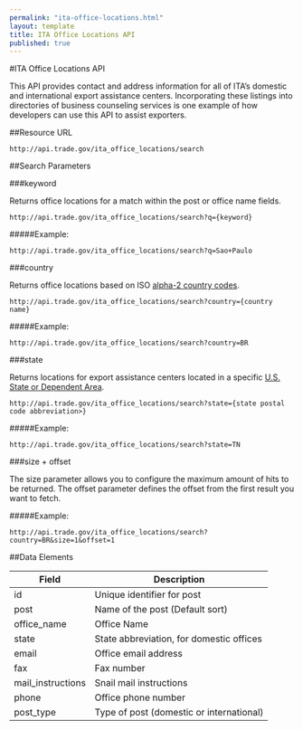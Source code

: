 ```yaml
---
permalink: "ita-office-locations.html"
layout: template
title: ITA Office Locations API
published: true
---
```


#ITA Office Locations API

This API provides contact and address information for all of ITA’s domestic and international export assistance centers. Incorporating these listings into directories of business counseling services is one example of how developers can use this API to assist exporters.

##Resource URL

    http://api.trade.gov/ita_office_locations/search

##Search Parameters

###keyword

Returns office locations for a match within the post or office name fields.

    http://api.trade.gov/ita_office_locations/search?q={keyword}

#####Example:

    http://api.trade.gov/ita_office_locations/search?q=Sao+Paulo

###country

Returns office locations based on ISO [alpha-2 country codes](http://www.iso.org/iso/home/standards/country_codes/country_names_and_code_elements.htm).

    http://api.trade.gov/ita_office_locations/search?country={country name}
	
#####Example:

    http://api.trade.gov/ita_office_locations/search?country=BR

###state

Returns locations for export assistance centers located in a specific  [U.S. State or Dependent Area](https://www.usps.com/send/official-abbreviations.htm).

    http://api.trade.gov/ita_office_locations/search?state={state postal code abbreviation>}

#####Example:

    http://api.trade.gov/ita_office_locations/search?state=TN

###size + offset

The size parameter allows you to configure the maximum amount of hits to be returned. The offset parameter defines the offset from the first result you want to fetch.

#####Example:

    http://api.trade.gov/ita_office_locations/search?country=BR&size=1&offset=1


##Data Elements

| Field             | Description                                                     |
| ----------------- | --------------------------------------------------------------- |
| id                | Unique identifier for post                                      |
| post              | Name of the post (Default sort)                                 |
| office_name       | Office Name                                                     |
| state             | State abbreviation, for domestic offices                        |
| email             | Office email address                                            |
| fax               | Fax number                                                      |
| mail_instructions | Snail mail instructions                                         |
| phone             | Office phone number                                             |
| post_type         | Type of post (domestic or international)                        |